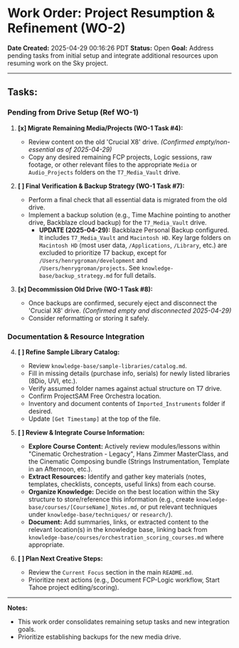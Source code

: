 # Work Order: Project Resumption & Refinement (WO-2)

**Date Created:** 2025-04-29 00:16:26 PDT
**Status:** Open
**Goal:** Address pending tasks from initial setup and integrate additional resources upon resuming work on the Sky project.

---

## Tasks:

### Pending from Drive Setup (Ref WO-1)

1.  **[x] Migrate Remaining Media/Projects (WO-1 Task #4):**
    *   Review content on the old 'Crucial X8' drive. *(Confirmed empty/non-essential as of 2025-04-29)*
    *   Copy any desired remaining FCP projects, Logic sessions, raw footage, or other relevant files to the appropriate `Media` or `Audio_Projects` folders on the `T7_Media_Vault` drive.

2.  **[ ] Final Verification & Backup Strategy (WO-1 Task #7):**
    *   Perform a final check that all essential data is migrated from the old drive.
    *   Implement a backup solution (e.g., Time Machine pointing to another drive, Backblaze cloud backup) for the `T7_Media_Vault` drive.
        *   **UPDATE (2025-04-29):** Backblaze Personal Backup configured. It includes `T7_Media_Vault` and `Macintosh HD`. Key large folders on `Macintosh HD` (most user data, `/Applications`, `/Library`, etc.) are excluded to prioritize T7 backup, except for `/Users/henrygroman/development` and `/Users/henrygroman/projects`. See `knowledge-base/backup_strategy.md` for full details.

3.  **[x] Decommission Old Drive (WO-1 Task #8):**
    *   Once backups are confirmed, securely eject and disconnect the 'Crucial X8' drive. *(Confirmed empty and disconnected 2025-04-29)*
    *   Consider reformatting or storing it safely.

### Documentation & Resource Integration

4.  **[ ] Refine Sample Library Catalog:**
    *   Review `knowledge-base/sample-libraries/catalog.md`.
    *   Fill in missing details (purchase info, serials) for newly listed libraries (8Dio, UVI, etc.).
    *   Verify assumed folder names against actual structure on T7 drive.
    *   Confirm ProjectSAM Free Orchestra location.
    *   Inventory and document contents of `Imported_Instruments` folder if desired.
    *   Update `[Get Timestamp]` at the top of the file.

5.  **[ ] Review & Integrate Course Information:**
    *   **Explore Course Content:** Actively review modules/lessons within "Cinematic Orchestration - Legacy", Hans Zimmer MasterClass, and the Cinematic Composing bundle (Strings Instrumentation, Template in an Afternoon, etc.).
    *   **Extract Resources:** Identify and gather key materials (notes, templates, checklists, concepts, useful links) from each course.
    *   **Organize Knowledge:** Decide on the best location within the Sky structure to store/reference this information (e.g., create `knowledge-base/courses/[CourseName]_Notes.md`, or put relevant techniques under `knowledge-base/techniques/` or `research/`).
    *   **Document:** Add summaries, links, or extracted content to the relevant location(s) in the knowledge base, linking back from `knowledge-base/courses/orchestration_scoring_courses.md` where appropriate.

6.  **[ ] Plan Next Creative Steps:**
    *   Review the `Current Focus` section in the main `README.md`.
    *   Prioritize next actions (e.g., Document FCP-Logic workflow, Start Tahoe project editing/scoring).

---

**Notes:**

*   This work order consolidates remaining setup tasks and new integration goals.
*   Prioritize establishing backups for the new media drive.
